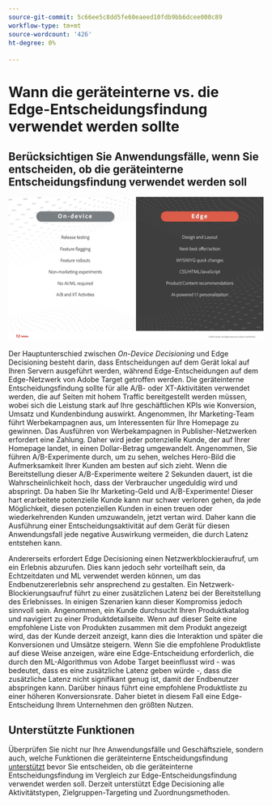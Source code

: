 ```yaml
---
source-git-commit: 5c66ee5c8dd5fe60eaeed10fdb9bb6dcee000c89
workflow-type: tm+mt
source-wordcount: '426'
ht-degree: 0%

---
```

# Wann die geräteinterne vs. die Edge-Entscheidungsfindung verwendet werden sollte

## Berücksichtigen Sie Anwendungsfälle, wenn Sie entscheiden, ob die geräteinterne Entscheidungsfindung verwendet werden soll

![ALT-Bild](assets/comparison.jpeg)

Der Hauptunterschied zwischen *On-Device Decisioning* und Edge Decisioning besteht darin, dass Entscheidungen auf dem Gerät lokal auf Ihren Servern ausgeführt werden, während Edge-Entscheidungen auf dem Edge-Netzwerk von Adobe Target getroffen werden. Die geräteinterne Entscheidungsfindung sollte für alle A/B- oder XT-Aktivitäten verwendet werden, die auf Seiten mit hohem Traffic bereitgestellt werden müssen, wobei sich die Leistung stark auf Ihre geschäftlichen KPIs wie Konversion, Umsatz und Kundenbindung auswirkt. Angenommen, Ihr Marketing-Team führt Werbekampagnen aus, um Interessenten für Ihre Homepage zu gewinnen. Das Ausführen von Werbekampagnen in Publisher-Netzwerken erfordert eine Zahlung. Daher wird jeder potenzielle Kunde, der auf Ihrer Homepage landet, in einen Dollar-Betrag umgewandelt. Angenommen, Sie führen A/B-Experimente durch, um zu sehen, welches Hero-Bild die Aufmerksamkeit Ihrer Kunden am besten auf sich zieht. Wenn die Bereitstellung dieser A/B-Experimente weitere 2 Sekunden dauert, ist die Wahrscheinlichkeit hoch, dass der Verbraucher ungeduldig wird und abspringt. Da haben Sie Ihr Marketing-Geld und A/B-Experimente! Dieser hart erarbeitete potenzielle Kunde kann nur schwer verloren gehen, da jede Möglichkeit, diesen potenziellen Kunden in einen treuen oder wiederkehrenden Kunden umzuwandeln, jetzt vertan wird. Daher kann die Ausführung einer Entscheidungsaktivität auf dem Gerät für diesen Anwendungsfall jede negative Auswirkung vermeiden, die durch Latenz entstehen kann.

Andererseits erfordert Edge Decisioning einen Netzwerkblockieraufruf, um ein Erlebnis abzurufen. Dies kann jedoch sehr vorteilhaft sein, da Echtzeitdaten und ML verwendet werden können, um das Endbenutzererlebnis sehr ansprechend zu gestalten. Ein Netzwerk-Blockierungsaufruf führt zu einer zusätzlichen Latenz bei der Bereitstellung des Erlebnisses. In einigen Szenarien kann dieser Kompromiss jedoch sinnvoll sein. Angenommen, ein Kunde durchsucht Ihren Produktkatalog und navigiert zu einer Produktdetailseite. Wenn auf dieser Seite eine empfohlene Liste von Produkten zusammen mit dem Produkt angezeigt wird, das der Kunde derzeit anzeigt, kann dies die Interaktion und später die Konversionen und Umsätze steigern. Wenn Sie die empfohlene Produktliste auf diese Weise anzeigen, wäre eine Edge-Entscheidung erforderlich, die durch den ML-Algorithmus von Adobe Target beeinflusst wird - was bedeutet, dass es eine zusätzliche Latenz geben würde -, dass die zusätzliche Latenz nicht signifikant genug ist, damit der Endbenutzer abspringen kann. Darüber hinaus führt eine empfohlene Produktliste zu einer höheren Konversionsrate. Daher bietet in diesem Fall eine Edge-Entscheidung Ihrem Unternehmen den größten Nutzen.

## Unterstützte Funktionen

Überprüfen Sie nicht nur Ihre Anwendungsfälle und Geschäftsziele, sondern auch, welche Funktionen die geräteinterne Entscheidungsfindung [unterstützt](../on-device-decisioning/supported-features.md) bevor Sie entscheiden, ob die geräteinterne Entscheidungsfindung im Vergleich zur Edge-Entscheidungsfindung verwendet werden soll. Derzeit unterstützt Edge Decisioning alle Aktivitätstypen, Zielgruppen-Targeting und Zuordnungsmethoden.